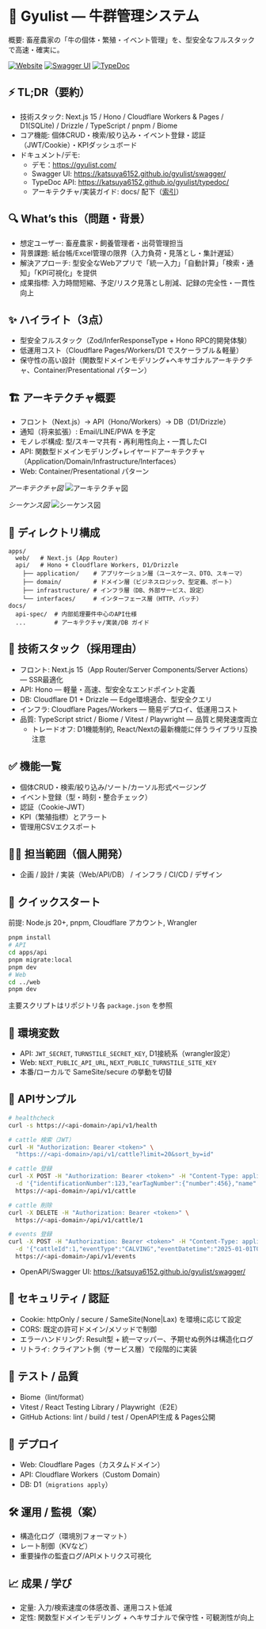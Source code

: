 # 🐄 Gyulist — 牛群管理システム

概要: 畜産農家の「牛の個体・繁殖・イベント管理」を、型安全なフルスタックで高速・確実に。

[![Website](https://img.shields.io/badge/Website-gyulist.com-2ea44f?logo=vercel&logoColor=white)](https://gyulist.com)
[![Swagger UI](https://img.shields.io/badge/API-Swagger%20UI-85EA2D?logo=swagger&logoColor=white)](https://katsuya6152.github.io/gyulist/swagger/)
[![TypeDoc](https://img.shields.io/badge/API-TypeDoc%20Docs-3178C6?logo=typescript&logoColor=white)](https://katsuya6152.github.io/gyulist/typedoc/)

## ⚡ TL;DR（要約）
- 技術スタック: Next.js 15 / Hono / Cloudflare Workers & Pages / D1(SQLite) / Drizzle / TypeScript / pnpm / Biome
- コア機能: 個体CRUD・検索/絞り込み・イベント登録・認証（JWT/Cookie）・KPIダッシュボード
- ドキュメント/デモ:
  - デモ：https://gyulist.com/
  - Swagger UI: https://katsuya6152.github.io/gyulist/swagger/
  - TypeDoc API: https://katsuya6152.github.io/gyulist/typedoc/
  - アーキテクチャ/実装ガイド: docs/ 配下（[索引](./docs/README.md)）

## 🔍 What’s this（問題・背景）
- 想定ユーザー: 畜産農家・飼養管理者・出荷管理担当
- 背景課題: 紙台帳/Excel管理の限界（入力負荷・見落とし・集計遅延）
- 解決アプローチ: 型安全なWebアプリで「統一入力」「自動計算」「検索・通知」「KPI可視化」を提供
- 成果指標: 入力時間短縮、予定/リスク見落とし削減、記録の完全性・一貫性向上

## ✨ ハイライト（3点）
- 型安全フルスタック（Zod/InferResponseType + Hono RPC的開発体験）
- 低運用コスト（Cloudflare Pages/Workers/D1 でスケーラブル＆軽量）
- 保守性の高い設計（関数型ドメインモデリング+ヘキサゴナルアーキテクチャ、Container/Presentational パターン）

## 🏗️ アーキテクチャ概要
- フロント（Next.js）→ API（Hono/Workers）→ DB（D1/Drizzle）
- 通知（将来拡張）: Email/LINE/PWA を予定
- モノレポ構成: 型/スキーマ共有・再利用性向上・一貫したCI
- API: 関数型ドメインモデリング+レイヤードアーキテクチャ（Application/Domain/Infrastructure/Interfaces）
- Web: Container/Presentational パターン

*アーキテクチャ図*
![アーキテクチャ図](./docs/architecture/architecture.svg)

*シーケンス図*
![シーケンス図](./docs/architecture/sequenceDiagram.svg)

## 📁 ディレクトリ構成
```
apps/
  web/   # Next.js (App Router)
  api/   # Hono + Cloudflare Workers, D1/Drizzle
    ├── application/    # アプリケーション層（ユースケース、DTO、スキーマ）
    ├── domain/         # ドメイン層（ビジネスロジック、型定義、ポート）
    ├── infrastructure/ # インフラ層（DB、外部サービス、設定）
    └── interfaces/     # インターフェース層（HTTP、バッチ）
docs/
  api-spec/  # 内部処理要件中心のAPI仕様
  ...        # アーキテクチャ/実装/DB ガイド
```

## 🧰 技術スタック（採用理由）
- フロント: Next.js 15（App Router/Server Components/Server Actions）— SSR最適化
- API: Hono — 軽量・高速、型安全なエンドポイント定義
- DB: Cloudflare D1 + Drizzle — Edge環境適合、型安全クエリ
- インフラ: Cloudflare Pages/Workers — 簡易デプロイ、低運用コスト
- 品質: TypeScript strict / Biome / Vitest / Playwright — 品質と開発速度両立
  - トレードオフ: D1機能制約, React/Nextの最新機能に伴うライブラリ互換注意

## ✅ 機能一覧
- 個体CRUD・検索/絞り込み/ソート/カーソル形式ページング
- イベント登録（型・時刻・整合チェック）
- 認証（Cookie-JWT）
- KPI（繁殖指標）とアラート
- 管理用CSVエクスポート

## 🙋‍♂️ 担当範囲（個人開発）
- 企画 / 設計 / 実装（Web/API/DB） / インフラ / CI/CD / デザイン

## 🚀 クイックスタート
前提: Node.js 20+, pnpm, Cloudflare アカウント, Wrangler
```bash
pnpm install
# API
cd apps/api
pnpm migrate:local
pnpm dev
# Web
cd ../web
pnpm dev
```
主要スクリプトはリポジトリ各 `package.json` を参照

## 🔧 環境変数
- API: `JWT_SECRET`, `TURNSTILE_SECRET_KEY`, D1接続系（wrangler設定）
- Web: `NEXT_PUBLIC_API_URL`, `NEXT_PUBLIC_TURNSTILE_SITE_KEY`
- 本番/ローカルで SameSite/secure の挙動を切替

## 🧪 APIサンプル
```bash
# healthcheck
curl -s https://<api-domain>/api/v1/health

# cattle 検索（JWT）
curl -H "Authorization: Bearer <token>" \
  "https://<api-domain>/api/v1/cattle?limit=20&sort_by=id"

# cattle 登録
curl -X POST -H "Authorization: Bearer <token>" -H "Content-Type: application/json" \
  -d '{"identificationNumber":123,"earTagNumber":{"number":456},"name":"テスト牛"}' \
  https://<api-domain>/api/v1/cattle

# cattle 削除
curl -X DELETE -H "Authorization: Bearer <token>" \
  https://<api-domain>/api/v1/cattle/1

# events 登録
curl -X POST -H "Authorization: Bearer <token>" -H "Content-Type: application/json" \
  -d '{"cattleId":1,"eventType":"CALVING","eventDatetime":"2025-01-01T00:00:00Z"}' \
  https://<api-domain>/api/v1/events
```
- OpenAPI/Swagger UI: https://katsuya6152.github.io/gyulist/swagger/

## 🔐 セキュリティ / 認証
- Cookie: httpOnly / secure / SameSite(None|Lax) を環境に応じて設定
- CORS: 既定の許可ドメイン/メソッドで制御
- エラーハンドリング: Result型 + 統一マッパー、予期せぬ例外は構造化ログ
- リトライ: クライアント側（サービス層）で段階的に実装

## 🧷 テスト / 品質
- Biome（lint/format）
- Vitest / React Testing Library / Playwright（E2E）
- GitHub Actions: lint / build / test / OpenAPI生成 & Pages公開

## 🚀 デプロイ
- Web: Cloudflare Pages（カスタムドメイン）
- API: Cloudflare Workers（Custom Domain）
- DB: D1（`migrations apply`）

## 🛠️ 運用 / 監視（案）
- 構造化ログ（環境別フォーマット）
- レート制御（KVなど）
- 重要操作の監査ログ/APIメトリクス可視化

## 📈 成果 / 学び
- 定量: 入力/検索速度の体感改善、運用コスト低減
- 定性: 関数型ドメインモデリング + ヘキサゴナルで保守性・可観測性が向上

